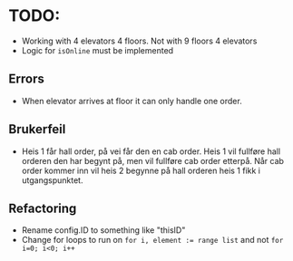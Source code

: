 # TODO:
- Working with 4 elevators 4 floors. Not with 9 floors 4 elevators
- Logic for `isOnline` must be implemented

## Errors
- When elevator arrives at floor it can only handle one order.

## Brukerfeil
- Heis 1 får hall order, på vei får den en cab order. Heis 1 vil fullføre hall orderen den har begynt på, men vil fullføre cab order etterpå. Når cab order kommer inn vil heis 2 begynne på hall orderen heis 1 fikk i utgangspunktet.

## Refactoring
- Rename config.ID to something like "thisID"
- Change for loops to run on `for i, element := range list` and not `for i=0; i<0; i++`